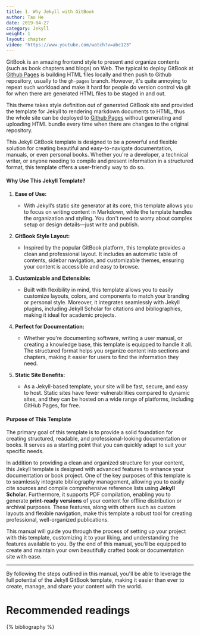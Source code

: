 ```yaml
---
title: 1. Why Jekyll with GitBook
author: Tao He
date: 2019-04-27
category: Jekyll
weight: 1
layout: chapter
video: "https://www.youtube.com/watch?v=abc123"
---
```

GitBook is an amazing frontend style to present and organize contents (such as book chapters
and blogs) on Web. The typical to deploy GitBook at [Github Pages][1]
is building HTML files locally and then push to Github repository, usually to the `gh-pages`
branch. However, it's quite annoying to repeat such workload and make it hard for people do
version control via git for when there are generated HTML files to be staged in and out.

This theme takes style definition out of generated GitBook site and provided the template
for Jekyll to rendering markdown documents to HTML, thus the whole site can be deployed
to [Github Pages][1] without generating and uploading HTML bundle every time when there are
changes to the original repository.

[1]: https://pages.github.com

This Jekyll GitBook template is designed to be a powerful and flexible solution for creating beautiful and easy-to-navigate documentation, manuals, or even personal books. Whether you're a developer, a technical writer, or anyone needing to compile and present information in a structured format, this template offers a user-friendly way to do so.

#### Why Use This Jekyll Template?

1.  **Ease of Use:**
    
    *   With Jekyll’s static site generator at its core, this template allows you to focus on writing content in Markdown, while the template handles the organization and styling. You don't need to worry about complex setup or design details—just write and publish.
2.  **GitBook Style Layout:**
    
    *   Inspired by the popular GitBook platform, this template provides a clean and professional layout. It includes an automatic table of contents, sidebar navigation, and customizable themes, ensuring your content is accessible and easy to browse.
3.  **Customizable and Extensible:**
    
    *   Built with flexibility in mind, this template allows you to easily customize layouts, colors, and components to match your branding or personal style. Moreover, it integrates seamlessly with Jekyll plugins, including Jekyll Scholar for citations and bibliographies, making it ideal for academic projects.
4.  **Perfect for Documentation:**
    
    *   Whether you're documenting software, writing a user manual, or creating a knowledge base, this template is equipped to handle it all. The structured format helps you organize content into sections and chapters, making it easier for users to find the information they need.
5.  **Static Site Benefits:**
    
    *   As a Jekyll-based template, your site will be fast, secure, and easy to host. Static sites have fewer vulnerabilities compared to dynamic sites, and they can be hosted on a wide range of platforms, including GitHub Pages, for free.

#### Purpose of This Template

The primary goal of this template is to provide a solid foundation for creating structured, readable, and professional-looking documentation or books. It serves as a starting point that you can quickly adapt to suit your specific needs.

In addition to providing a clean and organized structure for your content, this Jekyll template is designed with advanced features to enhance your documentation or book project. One of the key purposes of this template is to seamlessly integrate bibliography management, allowing you to easily cite sources and compile comprehensive reference lists using **Jekyll Scholar**. Furthermore, it supports PDF compilation, enabling you to generate **print-ready versions** of your content for offline distribution or archival purposes. These features, along with others such as custom layouts and flexible navigation, make this template a robust tool for creating professional, well-organized publications.

This manual will guide you through the process of setting up your project with this template, customizing it to your liking, and understanding the features available to you. By the end of this manual, you’ll be equipped to create and maintain your own beautifully crafted book or documentation site with ease.

* * *

By following the steps outlined in this manual, you'll be able to leverage the full potential of the Jekyll GitBook template, making it easier than ever to create, manage, and share your content with the world.


# Recommended readings

{% bibliography %}
